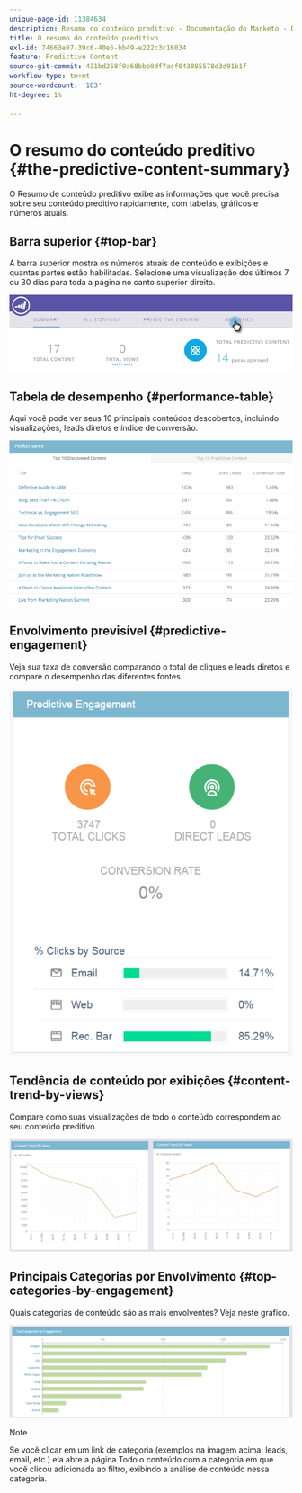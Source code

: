 ```yaml
---
unique-page-id: 11384634
description: Resumo do conteúdo preditivo - Documentação do Marketo - Documentação do produto
title: O resumo do conteúdo preditivo
exl-id: 74663e07-39c6-40e5-bb49-e222c3c16034
feature: Predictive Content
source-git-commit: 431bd258f9a68bbb9df7acf043085578d3d91b1f
workflow-type: tm+mt
source-wordcount: '183'
ht-degree: 1%

---
```


# O resumo do conteúdo preditivo {#the-predictive-content-summary}

O Resumo de conteúdo preditivo exibe as informações que você precisa sobre seu conteúdo preditivo rapidamente, com tabelas, gráficos e números atuais.

## Barra superior {#top-bar}

A barra superior mostra os números atuais de conteúdo e exibições e quantas partes estão habilitadas. Selecione uma visualização dos últimos 7 ou 30 dias para toda a página no canto superior direito.

![](assets/image2017-10-17-14-3a10-3a22.png)

## Tabela de desempenho {#performance-table}

Aqui você pode ver seus 10 principais conteúdos descobertos, incluindo visualizações, leads diretos e índice de conversão.

![](assets/image2017-10-3-10-3a4-3a40.png)

## Envolvimento previsível {#predictive-engagement}

Veja sua taxa de conversão comparando o total de cliques e leads diretos e compare o desempenho das diferentes fontes.

![](assets/predictive-engagement-actual.png)

## Tendência de conteúdo por exibições  {#content-trend-by-views}

Compare como suas visualizações de todo o conteúdo correspondem ao seu conteúdo preditivo.

![](assets/4.png)

## Principais Categorias por Envolvimento {#top-categories-by-engagement}

Quais categorias de conteúdo são as mais envolventes? Veja neste gráfico.

![](assets/5.png)

>[!NOTE]
>
>Se você clicar em um link de categoria (exemplos na imagem acima: leads, email, etc.) ela abre a página Todo o conteúdo com a categoria em que você clicou adicionada ao filtro, exibindo a análise de conteúdo nessa categoria.
